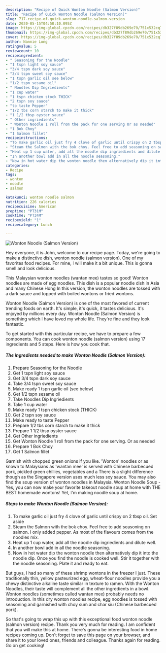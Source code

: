 ```yaml
---
description: "Recipe of Quick Wonton Noodle (Salmon Version)"
title: "Recipe of Quick Wonton Noodle (Salmon Version)"
slug: 717-recipe-of-quick-wonton-noodle-salmon-version
date: 2020-05-15T04:50:10.095Z
image: https://img-global.cpcdn.com/recipes/db327f89db269e70/751x532cq70/wonton-noodle-salmon-version-recipe-main-photo.jpg
thumbnail: https://img-global.cpcdn.com/recipes/db327f89db269e70/751x532cq70/wonton-noodle-salmon-version-recipe-main-photo.jpg
cover: https://img-global.cpcdn.com/recipes/db327f89db269e70/751x532cq70/wonton-noodle-salmon-version-recipe-main-photo.jpg
author: Nannie Long
ratingvalue: 5
reviewcount: 10
recipeingredient:
- " Seasoning for the Noodle"
- "1 tspn light soy sauce"
- "3/4 tspn dark soy sauce"
- "3/4 tspn sweet soy sauce"
- "1 tspn garlic oil see below"
- "1/2 tspn sesame oil"
- " Noodles Dip Ingriedients"
- "1 cup water"
- "1 tspn chicken stock THICK"
- "2 tspn soy sauce"
- "to taste Pepper"
- "1/2 tbs corn starch to make it thick"
- "1 1/2 tbsp oyster sauce"
- " Other ingriedients"
- " Wonton Noodle 1 roll from the pack for one serving Or as needed"
- "1 Bok Choy"
- "1 Salmon fillet"
recipeinstructions:
- "To make garlic oil just fry 4 clove of garlic until crispy on 2 tbsp oil. Set aside"
- "Steam the Salmon with the bok choy. Feel free to add seasoning on salmon. I only added pepper. As most of the flavours comes from the noodles mix."
- "Heat up 1 cup water, add all the noodle dip ingriedients and dilute well."
- "In another bowl add in all the noodle seasoning."
- "Now in hot water dip the wonton noodle then alternatively dip it into the noodle dip. Once you find the noodle is cooked well. Stir it together with the noodle seasoning. Plate it and ready to eat."
categories:
- Recipe
tags:
- wonton
- noodle
- salmon

katakunci: wonton noodle salmon 
nutrition: 226 calories
recipecuisine: American
preptime: "PT31M"
cooktime: "PT34M"
recipeyield: "1"
recipecategory: Lunch

---
```



![Wonton Noodle (Salmon Version)](https://img-global.cpcdn.com/recipes/db327f89db269e70/751x532cq70/wonton-noodle-salmon-version-recipe-main-photo.jpg)

Hey everyone, it is John, welcome to our recipe page. Today, we're going to make a distinctive dish, wonton noodle (salmon version). One of my favorites food recipes. For mine, I will make it a bit unique. This is gonna smell and look delicious.

This Malaysian wonton noodles (wantan mee) tastes so good! Wonton noodles are made of egg noodles. This dish is a popular noodle dish in Asia and many Chinese Hong In this version, the wonton noodles are tossed with a dark sauce and topped with boiled wontons or fried wontons.

Wonton Noodle (Salmon Version) is one of the most favored of current trending foods on earth. It's simple, it's quick, it tastes delicious. It's enjoyed by millions every day. Wonton Noodle (Salmon Version) is something which I have loved my whole life. They're fine and they look fantastic.


To get started with this particular recipe, we have to prepare a few components. You can cook wonton noodle (salmon version) using 17 ingredients and 5 steps. Here is how you cook that.

<!--inarticleads1-->

##### The ingredients needed to make Wonton Noodle (Salmon Version):

1. Prepare  Seasoning for the Noodle
1. Get 1 tspn light soy sauce
1. Get 3/4 tspn dark soy sauce
1. Take 3/4 tspn sweet soy sauce
1. Make ready 1 tspn garlic oil (see below)
1. Get 1/2 tspn sesame oil
1. Take  Noodles Dip Ingriedients
1. Take 1 cup water
1. Make ready 1 tspn chicken stock (THICK)
1. Get 2 tspn soy sauce
1. Make ready to taste Pepper
1. Prepare 1/2 tbs corn starch to make it thick
1. Prepare 1 1/2 tbsp oyster sauce
1. Get  Other ingriedients
1. Get  Wonton Noodle 1 roll from the pack for one serving. Or as needed
1. Prepare 1 Bok Choy
1. Get 1 Salmon fillet


Garnish with chopped green onions if you like. &#39;Wonton&#39; noodles or as known to Malaysians as &#39;wantan mee&#39; is served with Chinese barbecued pork, pickled green chillies, vegetables and a There is a slight difference though as the Singapore version uses much less soy sauce. You may also find the soup version of wonton noodles in Malaysia. Wonton Noodle Soup - Yes, you can now make your favorite takeout noodle soup at home with THE BEST homemade wontons! Yet, I&#39;m making noodle soup at home. 

<!--inarticleads2-->

##### Steps to make Wonton Noodle (Salmon Version):

1. To make garlic oil just fry 4 clove of garlic until crispy on 2 tbsp oil. Set aside
1. Steam the Salmon with the bok choy. Feel free to add seasoning on salmon. I only added pepper. As most of the flavours comes from the noodles mix.
1. Heat up 1 cup water, add all the noodle dip ingriedients and dilute well.
1. In another bowl add in all the noodle seasoning.
1. Now in hot water dip the wonton noodle then alternatively dip it into the noodle dip. Once you find the noodle is cooked well. Stir it together with the noodle seasoning. Plate it and ready to eat.


But guys, I had so many of these shrimp wontons in the freezer I just. These traditionally thin, yellow pasteurized egg, wheat-flour noodles provide you a chewy distinctive alkaline taste similar in texture to ramen. With the Wonton Noodles, their taste will complement all the other ingredients in a bowl. Wonton noodles (sometimes called wantan mee) probably needs no introduction. In this dry wonton noodles recipe, egg noodles is tossed with seasoning and garnished with choy sum and char siu (Chinese barbecued pork). 

So that's going to wrap this up with this exceptional food wonton noodle (salmon version) recipe. Thank you very much for reading. I am confident that you will make this at home. There's gonna be interesting food in home recipes coming up. Don't forget to save this page on your browser, and share it to your loved ones, friends and colleague. Thanks again for reading. Go on get cooking!
